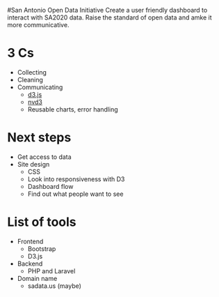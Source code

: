 #San Antonio Open Data Initiative
Create a user friendly dashboard to interact with SA2020 data.
Raise the standard of open data and amke it more communicative.

# 3 Cs
- Collecting 
- Cleaning
- Communicating 
  * [d3.js](http://d3js.org/) 
  * [nvd3](https://github.com/novus/nvd3)
  * Reusable charts, error handling

# Next steps
- Get access to data
- Site design
  * CSS
  * Look into responsiveness with D3
  * Dashboard flow
  * Find out what people want to see

# List of tools
- Frontend
  * Bootstrap
  * D3.js
- Backend
  * PHP and Laravel
- Domain name
  * sadata.us (maybe)

